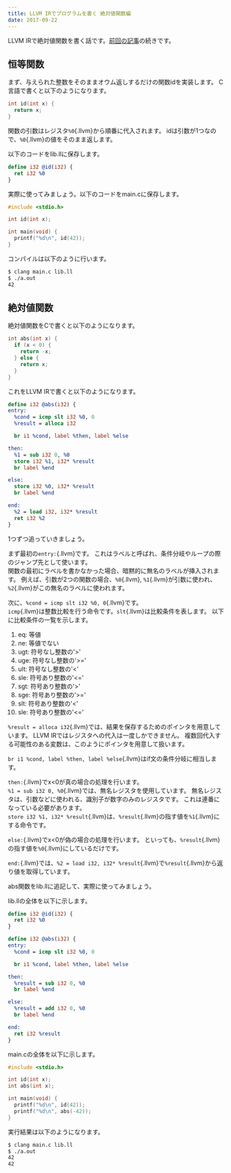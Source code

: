 ```yaml
---
title: LLVM IRでプログラムを書く 絶対値関数編
date: 2017-09-22
---
```


LLVM IRで絶対値関数を書く話です。[前回の記事](./2017-09-21-write-llvm-prog.html)の続きです。

## 恒等関数

まず、与えられた整数をそのままオウム返しするだけの関数idを実装します。
C言語で書くと以下のようになります。

```c
int id(int x) {
  return x;
}
```

関数の引数はレジスタ`%0`{.llvm}から順番に代入されます。
idは引数が1つなので、`%0`{.llvm}の値をそのまま返します。

以下のコードをlib.llに保存します。

```{#lib.ll .llvm}
define i32 @id(i32) {
  ret i32 %0
}
```

実際に使ってみましょう。以下のコードをmain.cに保存します。

```{#main.c .c}
#include <stdio.h>

int id(int x);

int main(void) {
  printf("%d\n", id(42));
}
```

コンパイルは以下のように行います。

```sh
$ clang main.c lib.ll
$ ./a.out
42
```

## 絶対値関数

絶対値関数をCで書くと以下のようになります。

```c
int abs(int x) {
  if (x < 0) {
    return -x;
  } else {
    return x;
  }
}
```

これをLLVM IRで書くと以下のようになります。

```llvm
define i32 @abs(i32) {
entry:
  %cond = icmp slt i32 %0, 0
  %result = alloca i32

  br i1 %cond, label %then, label %else

then:
  %1 = sub i32 0, %0
  store i32 %1, i32* %result
  br label %end

else:
  store i32 %0, i32* %result
  br label %end

end:
  %2 = load i32, i32* %result
  ret i32 %2
}
```

1つずつ追っていきましょう。

まず最初の`entry:`{.llvm}です。
これはラベルと呼ばれ、条件分岐やループの際のジャンプ先として使います。<br>
関数の最初にラベルを書かなかった場合、暗黙的に無名のラベルが挿入されます。
例えば、引数が2つの関数の場合、`%0`{.llvm}, `%1`{.llvm}が引数に使われ、`%2`{.llvm}がこの無名のラベルに使われます。

次に、`%cond = icmp slt i32 %0, 0`{.llvm}です。<br>
`icmp`{.llvm}は整数比較を行う命令です。`slt`{.llvm}は比較条件を表します。
以下に比較条件の一覧を示します。

1. eq: 等値
2. ne: 等値でない
3. ugt: 符号なし整数の'>'
4. uge: 符号なし整数の'>='
5. ult: 符号なし整数の'<'
6. sle: 符号あり整数の'<='
7. sgt: 符号あり整数の'>'
8. sge: 符号あり整数の'>='
9. slt: 符号あり整数の'<'
10. sle: 符号あり整数の'<='

`%result = alloca i32`{.llvm}では、結果を保存するためのポインタを用意しています。
LLVM IRではレジスタへの代入は一度しかできません。
複数回代入する可能性のある変数は、このようにポインタを用意して扱います。

`br i1 %cond, label %then, label %else`{.llvm}はif文の条件分岐に相当します。

`then:`{.llvm}でx<0が真の場合の処理を行います。<br>
`%1 = sub i32 0, %0`{.llvm}では、無名レジスタを使用しています。
無名レジスタは、引数などに使われる、識別子が数字のみのレジスタです。
これは連番になっている必要があります。<br>
`store i32 %1, i32* %result`{.llvm}は、`%result`{.llvm}の指す値を`%1`{.llvm}にする命令です。

`else:`{.llvm}でx<0が偽の場合の処理を行います。
といっても、`%result`{.llvm}の指す値を`%0`{.llvm}にしているだけです。

`end:`{.llvm}では、`%2 = load i32, i32* %result`{.llvm}で`%result`{.llvm}から返り値を取得しています。

abs関数をlib.llに追記して、実際に使ってみましょう。

lib.llの全体を以下に示します。

```{#lib.ll .llvm}
define i32 @id(i32) {
  ret i32 %0
}

define i32 @abs(i32) {
entry:
  %cond = icmp slt i32 %0, 0

  br i1 %cond, label %then, label %else

then:
  %result = sub i32 0, %0
  br label %end

else:
  %result = add i32 0, %0
  br label %end

end:
  ret i32 %result
}
```

main.cの全体を以下に示します。

```{#main.c .c}
#include <stdio.h>

int id(int x);
int abs(int x);

int main(void) {
  printf("%d\n", id(42));
  printf("%d\n", abs(-42));
}
```

実行結果は以下のようになります。

```sh
$ clang main.c lib.ll
$ ./a.out
42
42
```
